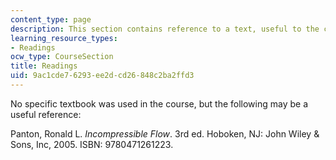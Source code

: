 ```yaml
---
content_type: page
description: This section contains reference to a text, useful to the course.
learning_resource_types:
- Readings
ocw_type: CourseSection
title: Readings
uid: 9ac1cde7-6293-ee2d-cd26-848c2ba2ffd3
---
```


No specific textbook was used in the course, but the following may be a useful reference:

Panton, Ronald L. _Incompressible Flow_. 3rd ed. Hoboken, NJ: John Wiley & Sons, Inc, 2005. ISBN: 9780471261223.